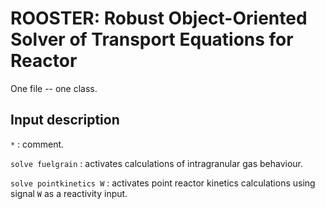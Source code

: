 # ROOSTER: Robust Object-Oriented Solver of Transport Equations for Reactor

One file -- one class.

## Input description

`*` : comment.

`solve fuelgrain` : activates calculations of intragranular gas behaviour.

`solve pointkinetics W` : activates point reactor kinetics calculations using signal `W` as a reactivity input.

